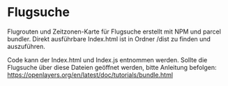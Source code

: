 # Flugsuche

Flugrouten und Zeitzonen-Karte für Flugsuche erstellt mit NPM und parcel bundler.
Direkt ausführbare Index.html ist in Ordner /dist zu finden und auszuführen.

Code kann der Index.html und Index.js entnommen werden.
Sollte die Flugsuche über diese Dateien geöffnet werden, bitte Anleitung befolgen:
https://openlayers.org/en/latest/doc/tutorials/bundle.html
